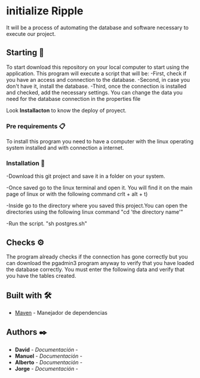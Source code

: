 # initialize Ripple

It will be a process of automating the database and software necessary to execute our project.

## Starting 🚀

To start download this repository on your local computer to start using the application.
This program will execute a script that will be:
  -First, check if you have an access and connection to the database.
  -Second, in case you don't have it, install the database.
  -Third, once the connection is installed and checked, add the necessary settings.
You can change the data you need for the database connection in the properties file 

Look **Installacton** to know the deploy of proyect.

### Pre requirements 📋

To install this program you need to have a computer with the linux operating system installed and with connection a internet. 

### Installation 🔧

-Download this git project and save it in a folder on your system.

-Once saved go to the linux terminal and open it. You will find it on the main page of linux or with the following command crlt + alt + t)

-Inside go to the directory where you saved this project.You can open the directories using the following linux command "cd  'the directory name'" 

-Run the script. "sh postgres.sh"

## Checks ⚙️

The program already checks if the connection has gone correctly but you can download the pgadmin3 program anyway to verify that you have loaded the database correctly.
You must enter the following data and verify that you have the tables created.

## Built with 🛠️

* [Maven](https://maven.apache.org/) - Manejador de dependencias


## Authors ✒️

* **David** - *Documentación* - 
* **Manuel** - *Documentación* - 
* **Alberto** - *Documentación* - 
* **Jorge** - *Documentación* -
 
